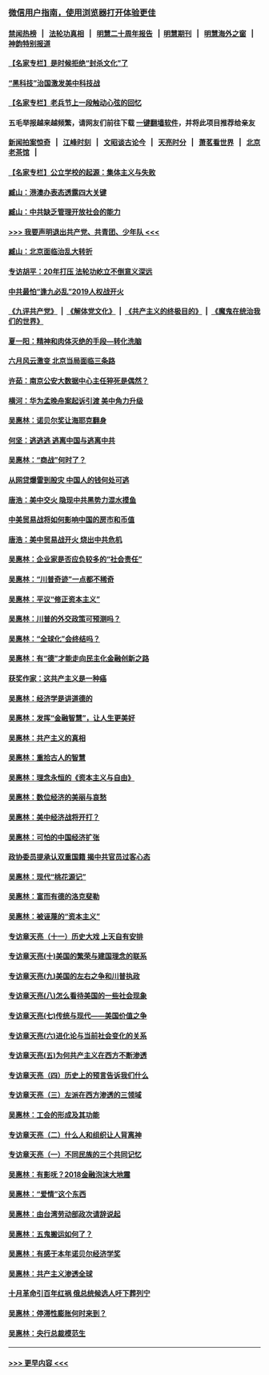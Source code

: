 ### [微信用户指南，使用浏览器打开体验更佳](https://github.com/gfw-breaker/banned-news1/blob/master/indexes/wechat-guide.md?t=0)
#### [禁闻热榜](热点新闻.md?t=0)  &nbsp;&nbsp;|&nbsp;&nbsp; [法轮功真相](https://github.com/gfw-breaker/truth/blob/master/README.md?t=0) &nbsp;&nbsp;|&nbsp;&nbsp; [明慧二十周年报告](https://github.com/gfw-breaker/mh-reports/blob/master/README.md?t=0) &nbsp;&nbsp;|&nbsp;&nbsp;[明慧期刊](https://github.com/gfw-breaker/mh-qikan) &nbsp;&nbsp;|&nbsp;&nbsp; [明慧海外之窗](https://github.com/gfw-breaker/mh-news/blob/master/README.md?t=0) &nbsp;&nbsp;|&nbsp;&nbsp; [神韵特别报道](https://github.com/gfw-breaker/mh-news/blob/master/shenyun.md?t=0)
#### [【名家专栏】是时候拒绝“封杀文化”了](../pages/nsc423/n11814093.md?t=02120402) 
#### [“黑科技”治国激发美中科技战](../pages/nsc423/n11638056.md?t=02120402) 
#### [【名家专栏】老兵节上一段触动心弦的回忆](../pages/nsc423/n11646016.md?t=02120402) 
#### 五毛举报越来越频繁，请网友们前往下载 [一键翻墙软件](https://github.com/gfw-breaker/ssr-accounts)，并将此项目推荐给亲友
#### [新闻拍案惊奇](https://github.com/gfw-breaker/banned-news1/blob/master/pages/link4.md) &nbsp;&nbsp;|&nbsp;&nbsp; [江峰时刻](https://github.com/gfw-breaker/banned-news1/blob/master/pages/link4.md) &nbsp;&nbsp;|&nbsp;&nbsp; [文昭谈古论今](https://github.com/gfw-breaker/banned-news1/blob/master/pages/link4.md) &nbsp;&nbsp;|&nbsp;&nbsp; [天亮时分](https://github.com/gfw-breaker/banned-news1/blob/master/pages/link4.md) &nbsp;&nbsp;|&nbsp;&nbsp; [萧茗看世界](https://github.com/gfw-breaker/banned-news1/blob/master/pages/link4.md) &nbsp;&nbsp;|&nbsp;&nbsp; [北京老茶馆](https://github.com/gfw-breaker/banned-news1/blob/master/pages/link4.md) &nbsp;&nbsp;|&nbsp;&nbsp; 
#### [【名家专栏】公立学校的起源：集体主义与失败](../pages/nsc423/n11601833.md?t=02120402) 
#### [臧山：港澳办表态透露四大关键](../pages/nsc423/n11421628.md?t=02120402) 
#### [臧山：中共缺乏管理开放社会的能力](../pages/nsc423/n11407457.md?t=02120402) 
#### [>>> 我要声明退出共产党、共青团、少年队 <<<](https://github.com/begood0513/goodnews/blob/master/quit/letter.md) 
#### [臧山：北京面临治乱大转折](../pages/nsc423/n11406895.md?t=02120402) 
#### [专访胡平：20年打压 法轮功屹立不倒意义深远](../pages/nsc423/n11398800.md?t=02120402) 
#### [中共最怕“逢九必乱”2019人权战开火](../pages/nsc423/n11385248.md?t=02120402) 
#### [《九评共产党》](https://github.com/begood0513/9ping.md/blob/master/README.md) &nbsp;|&nbsp; [《解体党文化》](../../../../jtdwh.md/blob/master/README.md)  &nbsp;|&nbsp; [《共产主义的终极目的》](../../../../gczydzjmd.md/blob/master/README.md) &nbsp;|&nbsp; [《魔鬼在统治我们的世界》](../../../../mgztzwmdsj.md/blob/master/README.md) 
#### [夏一阳：精神和肉体灭绝的手段—转化洗脑](../pages/nsc423/n11368250.md?t=02120402) 
#### [六月风云激变 北京当局面临三条路](../pages/nsc423/n11313668.md?t=02120402) 
#### [许茹：南京公安大数据中心主任猝死是偶然？](../pages/nsc423/n11064744.md?t=02120402) 
#### [横河：华为孟晚舟案起诉引渡 美中角力升级](../pages/nsc423/n11027230.md?t=02120402) 
#### [吴惠林：诺贝尔奖让海耶克翻身](../pages/nsc423/n10890049.md?t=02120402) 
#### [何坚：逃逃逃 逃离中国与逃离中共](../pages/nsc423/n10592891.md?t=02120402) 
#### [吴惠林：“商战”何时了？](../pages/nsc423/n10573558.md?t=02120402) 
#### [从网贷爆雷到股灾 中国人的钱何处可逃](../pages/nsc423/n10572800.md?t=02120402) 
#### [唐浩：美中交火 隐现中共黑势力混水摸鱼](../pages/nsc423/n10544040.md?t=02120402) 
#### [中美贸易战将如何影响中国的房市和币值](../pages/nsc423/n10543697.md?t=02120402) 
#### [唐浩：美中贸易战开火 烧出中共危机](../pages/nsc423/n10540126.md?t=02120402) 
#### [吴惠林：企业家是否应负较多的“社会责任”](../pages/nsc423/n10535022.md?t=02120402) 
#### [吴惠林：“川普奇迹”一点都不稀奇](../pages/nsc423/n10512808.md?t=02120402) 
#### [吴惠林：平议“修正资本主义”](../pages/nsc423/n10495724.md?t=02120402) 
#### [吴惠林：川普的外交政策可预测吗？](../pages/nsc423/n10462387.md?t=02120402) 
#### [吴惠林：“全球化”会终结吗？](../pages/nsc423/n10452838.md?t=02120402) 
#### [吴惠林：有“德”才能走向民主化金融创新之路](../pages/nsc423/n10432292.md?t=02120402) 
#### [获奖作家：这共产主义是一种癌](../pages/nsc423/n10431541.md?t=02120402) 
#### [吴惠林：经济学是讲道德的](../pages/nsc423/n10398014.md?t=02120402) 
#### [吴惠林：发挥“金融智慧”，让人生更美好](../pages/nsc423/n10375019.md?t=02120402) 
#### [吴惠林：共产主义的真相](../pages/nsc423/n10351394.md?t=02120402) 
#### [吴惠林：重拾古人的智慧](../pages/nsc423/n10337691.md?t=02120402) 
#### [吴惠林：理念永恒的《资本主义与自由》](../pages/nsc423/n10316274.md?t=02120402) 
#### [吴惠林：数位经济的美丽与哀愁](../pages/nsc423/n10292946.md?t=02120402) 
#### [吴惠林：美中经济战将开打？](../pages/nsc423/n10258825.md?t=02120402) 
#### [吴惠林：可怕的中国经济扩张](../pages/nsc423/n10219147.md?t=02120402) 
#### [政协委员提承认双重国籍 揭中共官员过客心态](../pages/nsc423/n10208809.md?t=02120402) 
#### [吴惠林：现代“桃花源记”](../pages/nsc423/n10185234.md?t=02120402) 
#### [吴惠林：富而有德的洛克斐勒](../pages/nsc423/n10142264.md?t=02120402) 
#### [吴惠林：被诬蔑的“资本主义”](../pages/nsc423/n10124816.md?t=02120402) 
#### [专访章天亮（十一）历史大戏 上天自有安排](../pages/nsc423/n10094905.md?t=02120402) 
#### [专访章天亮(十)美国的繁荣与建国理念的联系](../pages/nsc423/n10094899.md?t=02120402) 
#### [专访章天亮(九)美国的左右之争和川普执政](../pages/nsc423/n10094889.md?t=02120402) 
#### [专访章天亮(八)怎么看待美国的一些社会现象](../pages/nsc423/n10094857.md?t=02120402) 
#### [专访章天亮(七)传统与现代——美国价值之争](../pages/nsc423/n10093140.md?t=02120402) 
#### [专访章天亮(六)进化论与当前社会变化的关系](../pages/nsc423/n10092036.md?t=02120402) 
#### [专访章天亮(五)为何共产主义在西方不断渗透](../pages/nsc423/n10083620.md?t=02120402) 
#### [专访章天亮（四）历史上的预言告诉我们什么](../pages/nsc423/n10083606.md?t=02120402) 
#### [专访章天亮（三）左派在西方渗透的三领域](../pages/nsc423/n10081115.md?t=02120402) 
#### [吴惠林：工会的形成及其功能](../pages/nsc423/n10080633.md?t=02120402) 
#### [专访章天亮（二）什么人和组织让人背离神](../pages/nsc423/n10076637.md?t=02120402) 
#### [专访章天亮（一）不同民族的三个共同记忆](../pages/nsc423/n10074188.md?t=02120402) 
#### [吴惠林：有影呒？2018金融泡沫大地震](../pages/nsc423/n10040534.md?t=02120402) 
#### [吴惠林：“爱情”这个东西](../pages/nsc423/n10019423.md?t=02120402) 
#### [吴惠林：由台湾劳动部政次请辞说起](../pages/nsc423/n9979679.md?t=02120402) 
#### [吴惠林：五鬼搬运如何了？](../pages/nsc423/n9925338.md?t=02120402) 
#### [吴惠林：有感于本年诺贝尔经济学奖](../pages/nsc423/n9871883.md?t=02120402) 
#### [吴惠林：共产主义渗透全球](../pages/nsc423/n9812748.md?t=02120402) 
#### [十月革命引百年红祸 俄总统候选人吁下葬列宁](../pages/nsc423/n9810182.md?t=02120402) 
#### [吴惠林：停滞性膨胀何时来到？](../pages/nsc423/n9764136.md?t=02120402) 
#### [吴惠林：央行总裁模范生](../pages/nsc423/n9728134.md?t=02120402) 

----
#### [ >>> 更早内容 <<< ](../indexes/nsc423-earlier.md)
